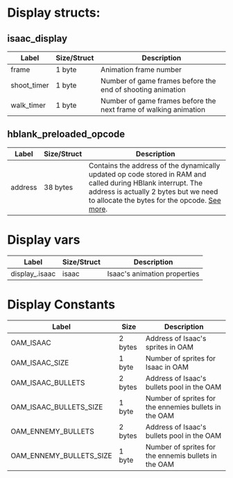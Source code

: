 # Display structs:


## isaac_display

| Label       | Size/Struct | Description                                                      |
| ----------- | ----------- | ---------------------------------------------------------------- |
| frame       | 1 byte      | Animation frame number                                           |
| shoot_timer | 1 byte      | Number of game frames before the end of shooting animation       |
| walk_timer  | 1 byte      | Number of game frames before the next frame of walking animation |

## hblank_preloaded_opcode

| Label  | Size/Struct | Description |
| ------ | ----------- | ----------- |
| address | 38 bytes   | Contains the address of the dynamically updated op code stored in RAM and called during HBlank interrupt. The address is actually 2 bytes but we need to allocate the bytes for the opcode. [See more](display.init.doc.md). |

# Display vars

| Label          | Size/Struct | Description                  |
| -------------- | ----------- | ---------------------------- |
| display_.isaac | isaac       | Isaac's animation properties |

# Display Constants
| Label          | Size        | Description |
| -------------- | ----------- | ----------- |
| OAM_ISAAC      | 2 bytes     | Address of Isaac's sprites in OAM |
| OAM_ISAAC_SIZE | 1 byte      | Number of sprites for Isaac in OAM |
| OAM_ISAAC_BULLETS | 2 bytes | Address of Isaac's bullets pool in the OAM |
| OAM_ISAAC_BULLETS_SIZE | 1 byte | Number of sprites for the ennemies bullets in the OAM |
| OAM_ENNEMY_BULLETS | 2 bytes | Address of Isaac's bullets pool in the OAM |
| OAM_ENNEMY_BULLETS_SIZE | 1 byte | Number of sprites for the ennemis bullets in the OAM |

